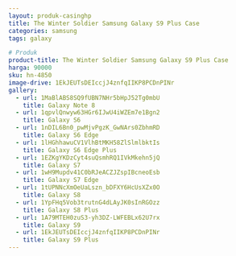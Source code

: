 ```yaml
---
layout: produk-casinghp
title: The Winter Soldier Samsung Galaxy S9 Plus Case
categories: samsung
tags: galaxy

# Produk
product-title: The Winter Soldier Samsung Galaxy S9 Plus Case
harga: 90000
sku: hn-4850
image-drive: 1EkJEUTsDEIccjJ4znfqIIKP8PCDnPINr
gallery:
  - url: 1MaBlABS8SQ9fUBN7NHr5bHpJ52Tg0mbU
    title: Galaxy Note 8
  - url: 1qpvlQnwyw63HGr6IJwU4iWZEm7e1Bgn2
    title: Galaxy S6
  - url: 1nDIL6Bn0_pwMjvPgzK_GwNArs0ZbhmRD
    title: Galaxy S6 Edge
  - url: 1lHGhhawuCV1VlhBtMKH58ZlSlmlbktIs
    title: Galaxy S6 Edge Plus
  - url: 1EZKgYKDzCyt4suQsmhRQ1IVkMkehn5jQ
    title: Galaxy S7
  - url: 1wH9Mupdv41C0bRJeACZJZspIBcneoEsb
    title: Galaxy S7 Edge
  - url: 1tUPNNcXmOeUaLszn_bDFXY6HcUsXZx0O
    title: Galaxy S8
  - url: 1YpFHq5Vob3trutnG4dLAyJK0sInRGOzz
    title: Galaxy S8 Plus
  - url: 1A79MTEH0zuS3-yh3DZ-LWFEBLx62U7rx
    title: Galaxy S9
  - url: 1EkJEUTsDEIccjJ4znfqIIKP8PCDnPINr
    title: Galaxy S9 Plus
---
```

